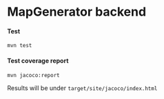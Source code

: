 # MapGenerator backend

#### Test
```mvn test```

#### Test coverage report

```mvn jacoco:report ```

Results will be under ```target/site/jacoco/index.html```